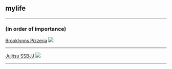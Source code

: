 ## mylife  

---

### (in order of importance)

[Brooklynns Pizzeria](/brooklynnspizzeria)
<img src="https://brooklynnspizzeria.com/wp-content/uploads/2016/06/Brooklynns-Pizzeria-Logo.png?raw=true"/>

---

[Jujitsu SSBJJ](https://www.steamboatbjj.com/)
<img src="https://scontent-den4-1.xx.fbcdn.net/v/t1.6435-9/57551885_2230999120256201_4610152440224808960_n.jpg?_nc_cat=100&ccb=1-4&_nc_sid=973b4a&_nc_ohc=1peTteLXSpYAX99vBRs&_nc_ht=scontent-den4-1.xx&oh=efbac20407c6919197dd64b368d9e383&oe=61378919?raw=true"/>

---


